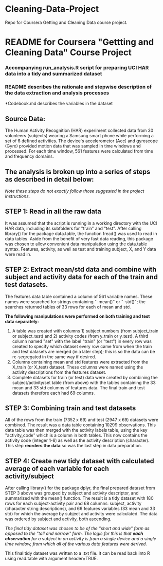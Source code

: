 # Cleaning-Data-Project
Repo for Coursera Getting and Cleaning Data course project.

# README for Coursera "Gettting and Cleaning Data" Course Project
### Accompanying run_analysis.R script for preparing UCI HAR data into a tidy and summarized dataset

### README describes the rationale and stepwise description of the data extraction and analysis processes
*Codebook.md describes the variables in the dataset

## Source Data:
The Human Activity Recognition (HAR) experiment collected data from 30 volunteers (subjects) wearing a Samsung smart phone while performing a set of 6 defined activities.  The device's accelerometor (Acc) and gyroscope (Gyro) provided motion data that was sampled in time windows and processed. For each time window, 561 features were calculated from time and frequency domains.

## The analysis is broken up into a series of steps as described in detail below:
*Note these steps do not exactly follow those suggested in the project instructions.*

## STEP 1: Read in all the raw data
It was assumed that the script is running in a working directory with the UCI HAR data, including its subfolders for "train" and "test".
After calling library() for the package data.table, the function fread() was used to read in data tables. Aside from the benefit of very fast data reading, this package was chosen to allow convenient data manipulation using the data.table syntax.
Features, activity, as well as test and training subject, X, and Y data were read in.

## STEP 2: Extract mean/std data and combine with subject and activity data for each of the train and test datasets.
The features data table contained a column of 561 variable names.  These names were searched for strings containing "-mean()" or "-std()"; the searches returned tables of 33 rows for each of mean and std.

**The following manipulations were performed on both training and test data separately:**
1. A table was created with columns 1) subject numbers (from subject_train or subject_test) and 2) activity codes (from y_train or y_test). A third column named "set" with the label "train" (or "test") in every row was created to specify which dataset every row came from when the train and test datasets are merged (in a later step); this is so the data can be re-segregated in the same way if desired.
2. Columns containing mean and std features were extracted from the X_train (or X_test) dataset. These columns were named using the activity descriptions from the features dataset.
3. Complete datasets for train (or test) data were created by combining the subject/activity/set table (from above) with the tables containing the 33 mean and 33 std columns of features data.
The final train and test datasets therefore each had 69 columns.

## STEP 3: Combining train and test datasets
All of the rows from the train (7352 x 69) and test (2947 x 69) datasets were combined. The result was a data table containing 10299 observations.
This data table was then merged with the activity labels table, using the key "activity_code" which is a column in both tables. This now contains the activity code (integer 1-6) as well as the activity description (character).  This step **reorders the data** so was the last step in data preparation.

## STEP 4: Create new tidy dataset with calculated average of each variable for each activity/subject
After calling library() for the package dplyr, the final prepared dataset from STEP 3 above was grouped by subject and activity descriptor, and summarized with the mean() function. The result is a tidy dataset with 180 rows for each subject-activity pair and 68 columns: subject, activity (character string descriptions), and 66 features variables (33 mean and 33 std) for which the average by subject and activity were calculated. The data was ordered by subject and activity, both ascending.

*The final tidy dataset was chosen to be of the "short and wide" form as opposed to the "tall and narrow" form. The logic for this is that __each observation__ for a subject in an activity is from a single device and a single time window, from which all of the various data features were derived.*

This final tidy dataset was written to a .txt file. It can be read back into R using read.table with argument header=TRUE.
